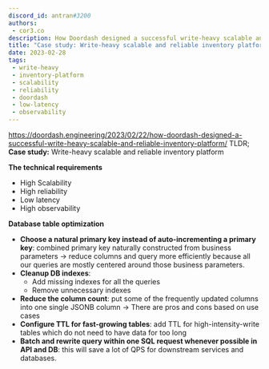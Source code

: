 ```yaml
---
discord_id: antran#3200
authors:
 - cor3.co
description: How Doordash designed a successful write-heavy scalable and reliable inventory platform
title: "Case study: Write-heavy scalable and reliable inventory platform"
date: 2023-02-28
tags:
 - write-heavy
 - inventory-platform
 - scalability
 - reliability
 - doordash
 - low-latency
 - observability
---
```


https://doordash.engineering/2023/02/22/how-doordash-designed-a-successful-write-heavy-scalable-and-reliable-inventory-platform/
TLDR;
**Case study:** Write-heavy scalable and reliable inventory platform

**The technical requirements**
- High Scalability
- High reliability
- Low latency
- High observability

**Database table optimization**
- **Choose a natural primary key instead of auto-incrementing a primary key**: combined primary key naturally constructed from business parameters -> reduce columns and query more efficiently because all our queries are mostly centered around those business parameters.
- **Cleanup DB indexes**:
    + Add missing indexes for all the queries
    + Remove unnecessary indexes
- **Reduce the column count**: put some of the frequently updated columns into one single JSONB column -> There are pros and cons based on use cases
- **Configure TTL for fast-growing tables**: add TTL for high-intensity-write tables which do not need to have data for too long
- **Batch and rewrite query within one SQL request whenever possible in API and DB**: this will save a lot of QPS for downstream services and databases.
